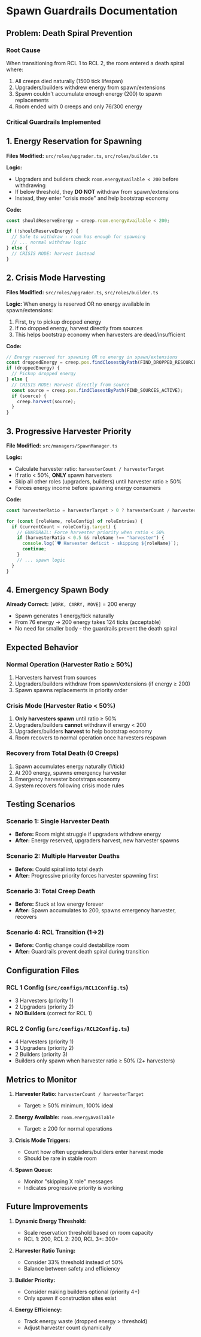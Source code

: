 # Spawn Guardrails Documentation

## Problem: Death Spiral Prevention

### Root Cause
When transitioning from RCL 1 to RCL 2, the room entered a death spiral where:
1. All creeps died naturally (1500 tick lifespan)
2. Upgraders/builders withdrew energy from spawn/extensions
3. Spawn couldn't accumulate enough energy (200) to spawn replacements
4. Room ended with 0 creeps and only 76/300 energy

### Critical Guardrails Implemented

## 1. Energy Reservation for Spawning

**Files Modified:** `src/roles/upgrader.ts`, `src/roles/builder.ts`

**Logic:**
- Upgraders and builders check `room.energyAvailable < 200` before withdrawing
- If below threshold, they **DO NOT** withdraw from spawn/extensions
- Instead, they enter "crisis mode" and help bootstrap economy

**Code:**
```typescript
const shouldReserveEnergy = creep.room.energyAvailable < 200;

if (!shouldReserveEnergy) {
  // Safe to withdraw - room has enough for spawning
  // ... normal withdraw logic
} else {
  // CRISIS MODE: harvest instead
}
```

## 2. Crisis Mode Harvesting

**Files Modified:** `src/roles/upgrader.ts`, `src/roles/builder.ts`

**Logic:**
When energy is reserved OR no energy available in spawn/extensions:
1. First, try to pickup dropped energy
2. If no dropped energy, harvest directly from sources
3. This helps bootstrap economy when harvesters are dead/insufficient

**Code:**
```typescript
// Energy reserved for spawning OR no energy in spawn/extensions
const droppedEnergy = creep.pos.findClosestByPath(FIND_DROPPED_RESOURCES);
if (droppedEnergy) {
  // Pickup dropped energy
} else {
  // CRISIS MODE: Harvest directly from source
  const source = creep.pos.findClosestByPath(FIND_SOURCES_ACTIVE);
  if (source) {
    creep.harvest(source);
  }
}
```

## 3. Progressive Harvester Priority

**File Modified:** `src/managers/SpawnManager.ts`

**Logic:**
- Calculate harvester ratio: `harvesterCount / harvesterTarget`
- If ratio < 50%, **ONLY** spawn harvesters
- Skip all other roles (upgraders, builders) until harvester ratio ≥ 50%
- Forces energy income before spawning energy consumers

**Code:**
```typescript
const harvesterRatio = harvesterTarget > 0 ? harvesterCount / harvesterTarget : 1;

for (const [roleName, roleConfig] of roleEntries) {
  if (currentCount < roleConfig.target) {
    // GUARDRAIL: Force harvester priority when ratio < 50%
    if (harvesterRatio < 0.5 && roleName !== "harvester") {
      console.log(`🛡️ Harvester deficit - skipping ${roleName}`);
      continue;
    }
    // ... spawn logic
  }
}
```

## 4. Emergency Spawn Body

**Already Correct:** `[WORK, CARRY, MOVE]` = 200 energy

- Spawn generates 1 energy/tick naturally
- From 76 energy → 200 energy takes 124 ticks (acceptable)
- No need for smaller body - the guardrails prevent the death spiral

## Expected Behavior

### Normal Operation (Harvester Ratio ≥ 50%)
1. Harvesters harvest from sources
2. Upgraders/builders withdraw from spawn/extensions (if energy ≥ 200)
3. Spawn spawns replacements in priority order

### Crisis Mode (Harvester Ratio < 50%)
1. **Only harvesters spawn** until ratio ≥ 50%
2. Upgraders/builders **cannot** withdraw if energy < 200
3. Upgraders/builders **harvest** to help bootstrap economy
4. Room recovers to normal operation once harvesters respawn

### Recovery from Total Death (0 Creeps)
1. Spawn accumulates energy naturally (1/tick)
2. At 200 energy, spawns emergency harvester
3. Emergency harvester bootstraps economy
4. System recovers following crisis mode rules

## Testing Scenarios

### Scenario 1: Single Harvester Death
- **Before:** Room might struggle if upgraders withdrew energy
- **After:** Energy reserved, upgraders harvest, new harvester spawns

### Scenario 2: Multiple Harvester Deaths
- **Before:** Could spiral into total death
- **After:** Progressive priority forces harvester spawning first

### Scenario 3: Total Creep Death
- **Before:** Stuck at low energy forever
- **After:** Spawn accumulates to 200, spawns emergency harvester, recovers

### Scenario 4: RCL Transition (1→2)
- **Before:** Config change could destabilize room
- **After:** Guardrails prevent death spiral during transition

## Configuration Files

### RCL 1 Config (`src/configs/RCL1Config.ts`)
- 3 Harvesters (priority 1)
- 2 Upgraders (priority 2)
- **NO Builders** (correct for RCL 1)

### RCL 2 Config (`src/configs/RCL2Config.ts`)
- 4 Harvesters (priority 1)
- 3 Upgraders (priority 2)
- 2 Builders (priority 3)
- Builders only spawn when harvester ratio ≥ 50% (2+ harvesters)

## Metrics to Monitor

1. **Harvester Ratio:** `harvesterCount / harvesterTarget`
   - Target: ≥ 50% minimum, 100% ideal

2. **Energy Available:** `room.energyAvailable`
   - Target: ≥ 200 for normal operations

3. **Crisis Mode Triggers:**
   - Count how often upgraders/builders enter harvest mode
   - Should be rare in stable room

4. **Spawn Queue:**
   - Monitor "skipping X role" messages
   - Indicates progressive priority is working

## Future Improvements

1. **Dynamic Energy Threshold:**
   - Scale reservation threshold based on room capacity
   - RCL 1: 200, RCL 2: 200, RCL 3+: 300+

2. **Harvester Ratio Tuning:**
   - Consider 33% threshold instead of 50%
   - Balance between safety and efficiency

3. **Builder Priority:**
   - Consider making builders optional (priority 4+)
   - Only spawn if construction sites exist

4. **Energy Efficiency:**
   - Track energy waste (dropped energy > threshold)
   - Adjust harvester count dynamically

